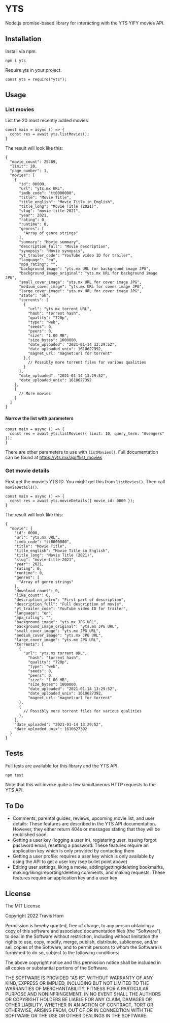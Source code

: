 # YTS

Node.js promise-based library for interacting with the YTS YIFY movies API.

## Installation

Install via npm.

```
npm i yts
```

Require yts in your project.

```
const yts = require("yts");
```

## Usage

### List movies

List the 20 most recently added movies.

```
const main = async () => {
  const res = await yts.listMovies();
}
```

The result will look like this:

```
{
  "movie_count": 25489,
  "limit": 20,
  "page_number": 1,
  "movies": [
    {
      "id": 00000,
      "url": "yts.mx URL",
      "imdb_code": "tt0000000",
      "title": "Movie Title",
      "title_english": "Movie Title in English",
      "title_long": "Movie Title (2021)",
      "slug": "movie-title-2021",
      "year": 2021,
      "rating": 0,
      "runtime": 0,
      "genres": [
        "Array of genre strings"
      ],
      "summary": "Movie summary",
      "description_full": "Movie description",
      "synopsis": "Movie synopsis",
      "yt_trailer_code": "YouTube video ID for trailer",
      "language": "en",
      "mpa_rating": "",
      "background_image": "yts.mx URL for background image JPG",
      "background_image_original": "yts.mx URL for background image JPG",
      "small_cover_image": "yts.mx URL for cover image JPG",
      "medium_cover_image": "yts.mx URL for cover image JPG",
      "large_cover_image": "yts.mx URL for cover image JPG",
      "state": "ok",
      "torrents": [
        {
          "url": "yts.mx torrent URL",
          "hash": "torrent hash",
          "quality": "720p",
          "type": "web",
          "seeds": 0,
          "peers": 0,
          "size": "1.00 MB",
          "size_bytes": 1000000,
          "date_uploaded": "2021-01-14 13:29:52",
          "date_uploaded_unix": 1610627392,
          "magnet_url: "magnet:url for torrent"
        },{
          // Possibly more torrent files for various qualities
        }
      ],
      "date_uploaded": "2021-01-14 13:29:52",
      "date_uploaded_unix": 1610627392
    },
    {
      // More movies
    }
  ]
}
```

#### Narrow the list with parameters

```
const main = async () => {
  const res = await yts.listMovies({ limit: 10, query_term: "Avengers" });
}
```

There are other parameters to use with `listMovies()`. Full documentation can be
found at https://yts.mx/api#list_movies

### Get movie details

First get the movie's YTS ID. You might get this from `listMovies()`. Then call
`movieDetails()`.

```
const main = async () => {
  const res = await yts.movieDetails({ movie_id: 0000 });
}
```

The result will look like this:

```
{
  "movie": {
    "id": 0000,
    "url": "yts.mx URL",
    "imdb_code": "tt0000000",
    "title": "Movie Title",
    "title_english": "Movie Title in English",
    "title_long": "Movie Title (2021)",
    "slug": "movie-title-2021",
    "year": 2021,
    "rating": 0,
    "runtime": 0,
    "genres": [
      "Array of genre strings"
    ],
    "download_count": 0,
    "like_count": 0,
    "description_intro": "First part of description",
    "description_full": "Full description of movie",
    "yt_trailer_code": "YouTube video ID for trailer",
    "language": "en",
    "mpa_rating": "",
    "background_image": "yts.mx JPG URL",
    "background_image_original": "yts.mx JPG URL",
    "small_cover_image": "yts.mx JPG URL",
    "medium_cover_image": "yts.mx JPG URL",
    "large_cover_image": "yts.mx JPG URL",
    "torrents": [
      {
        "url": "yts.mx torrent URL",
          "hash": "torrent hash",
          "quality": "720p",
          "type": "web",
          "seeds": 0,
          "peers": 0,
          "size": "1.00 MB",
          "size_bytes": 1000000,
          "date_uploaded": "2021-01-14 13:29:52",
          "date_uploaded_unix": 1610627392,
          "magnet_url: "magnet:url for torrent"
      },
      {
        // Possibly more torrent files for various qualities
      },
    ],
    "date_uploaded": "2021-01-14 13:29:52",
    "date_uploaded_unix": 1610627392
  }
}
```

## Tests

Full tests are available for this library and the YTS API.

```
npm test
```

Note that this will invoke quite a few simultaneous HTTP requests to the YTS API.

## To Do

- Comments, parental guides, reviews, upcoming movie list, and user details:
  These features are described in the YTS API documentation. However, they
  either return 404s or messages stating that they will be reublished soon.
- Getting a user key (logging a user in), registering user, issuing forgot
  password email, resetting a password: These features require an application
  key which is only provided by contacting them
- Getting a user profile: requires a user key which is only available by using
  the API to get a user key (see bullet point above)
- Editing user settings, liking a movie, adding/getting/deleting bookmarks,
  making/liking/reporting/deleting comments, and making requests: These features
  require an application key and a user key

## License

The MIT License

Copyright 2022 Travis Horn

Permission is hereby granted, free of charge, to any person obtaining a copy of
this software and associated documentation files (the "Software"), to deal in
the Software without restriction, including without limitation the rights to
use, copy, modify, merge, publish, distribute, sublicense, and/or sell copies of
the Software, and to permit persons to whom the Software is furnished to do so,
subject to the following conditions:

The above copyright notice and this permission notice shall be included in all
copies or substantial portions of the Software.

THE SOFTWARE IS PROVIDED "AS IS", WITHOUT WARRANTY OF ANY KIND, EXPRESS OR
IMPLIED, INCLUDING BUT NOT LIMITED TO THE WARRANTIES OF MERCHANTABILITY, FITNESS
FOR A PARTICULAR PURPOSE AND NONINFRINGEMENT. IN NO EVENT SHALL THE AUTHORS OR
COPYRIGHT HOLDERS BE LIABLE FOR ANY CLAIM, DAMAGES OR OTHER LIABILITY, WHETHER
IN AN ACTION OF CONTRACT, TORT OR OTHERWISE, ARISING FROM, OUT OF OR IN
CONNECTION WITH THE SOFTWARE OR THE USE OR OTHER DEALINGS IN THE SOFTWARE.
